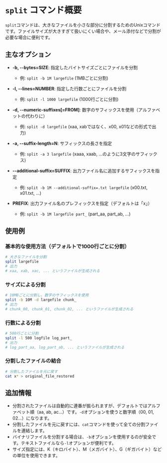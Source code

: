 # `split` コマンド概要

`split`コマンドは、大きなファイルを小さな部分に分割するためのUnixコマンドです。ファイルサイズが大きすぎて扱いにくい場合や、メール添付などで分割が必要な場合に便利です。

## 主なオプション

- **-b, --bytes=SIZE**: 指定したバイトサイズごとにファイルを分割
  - 例: `split -b 1M largefile` (1MBごとに分割)

- **-l, --lines=NUMBER**: 指定した行数ごとにファイルを分割
  - 例: `split -l 1000 largefile` (1000行ごとに分割)

- **-d, --numeric-suffixes[=FROM]**: 数字のサフィックスを使用（アルファベットの代わりに）
  - 例: `split -d largefile` (xaa, xabではなく、x00, x01などの形式で出力)

- **-a, --suffix-length=N**: サフィックスの長さを指定
  - 例: `split -a 3 largefile` (xaaa, xaab, ...のように3文字のサフィックス)

- **--additional-suffix=SUFFIX**: 出力ファイル名に追加するサフィックスを指定
  - 例: `split -b 1M --additional-suffix=.txt largefile` (x00.txt, x01.txt, ...)

- **PREFIX**: 出力ファイル名のプレフィックスを指定（デフォルトは「x」）
  - 例: `split -b 1M largefile part_` (part_aa, part_ab, ...)

## 使用例

### 基本的な使用方法（デフォルトで1000行ごとに分割）

```bash
# 大きなファイルを分割
split largefile
# 出力
# xaa, xab, xac, ... というファイルが生成される
```

### サイズによる分割

```bash
# 10MBごとに分割し、数字のサフィックスを使用
split -b 10M -d largefile chunk_
# 出力
# chunk_00, chunk_01, chunk_02, ... というファイルが生成される
```

### 行数による分割

```bash
# 500行ごとに分割
split -l 500 logfile log_part_
# 出力
# log_part_aa, log_part_ab, ... というファイルが生成される
```

### 分割したファイルの結合

```bash
# 分割したファイルを元に戻す
cat x* > original_file_restored
```

## 追加情報

- 分割されたファイルは自動的に連番が振られますが、デフォルトではアルファベット順（aa, ab, ac...）です。`-d`オプションを使うと数字順（00, 01, 02...）になります。
- 分割したファイルを元に戻すには、`cat`コマンドを使って全ての分割ファイルを連結します。
- バイナリファイルを分割する場合は、`-b`オプションを使用するのが安全です。テキストファイルなら`-l`オプションが便利です。
- サイズ指定には、K（キロバイト）、M（メガバイト）、G（ギガバイト）などの単位を使用できます。